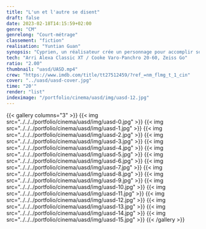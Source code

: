 ```yaml
---
title: "L'un et l'autre se disent"
draft: false
date: 2023-02-18T14:15:59+02:00
genre: "CM"
genrelong: "Court-métrage"
classement: "fiction"
realisation: "Yuntian Guan"
synopsis: "Cyprien, un réalisateur crée un personnage pour accomplir son suicide imaginaire."
tech: "Arri Alexa Classic XT / Cooke Varo-Panchro 20-60, Zeiss Go"
ratio: "2.00"
thumbnail: "uasd/UASD.mp4"
crew: "https://www.imdb.com/title/tt27512459/?ref_=nm_flmg_t_1_cin"
cover: "../uasd/uasd-cover.jpg"
time: "20'"
render: "list"
indeximage: "/portfolio/cinema/uasd/img/uasd-12.jpg"
---
```


{{< gallery columns="3" >}}
  {{< img src="../../../portfolio/cinema/uasd/img/uasd-0.jpg" >}}
  {{< img src="../../../portfolio/cinema/uasd/img/uasd-1.jpg" >}}
  {{< img src="../../../portfolio/cinema/uasd/img/uasd-2.jpg" >}}
  {{< img src="../../../portfolio/cinema/uasd/img/uasd-3.jpg" >}}
  {{< img src="../../../portfolio/cinema/uasd/img/uasd-4.jpg" >}}
  {{< img src="../../../portfolio/cinema/uasd/img/uasd-5.jpg" >}}
  {{< img src="../../../portfolio/cinema/uasd/img/uasd-6.jpg" >}}
  {{< img src="../../../portfolio/cinema/uasd/img/uasd-7.jpg" >}}
  {{< img src="../../../portfolio/cinema/uasd/img/uasd-8.jpg" >}}
  {{< img src="../../../portfolio/cinema/uasd/img/uasd-9.jpg" >}}
  {{< img src="../../../portfolio/cinema/uasd/img/uasd-10.jpg" >}}
  {{< img src="../../../portfolio/cinema/uasd/img/uasd-11.jpg" >}}
  {{< img src="../../../portfolio/cinema/uasd/img/uasd-12.jpg" >}}
  {{< img src="../../../portfolio/cinema/uasd/img/uasd-13.jpg" >}}
  {{< img src="../../../portfolio/cinema/uasd/img/uasd-14.jpg" >}}
  {{< img src="../../../portfolio/cinema/uasd/img/uasd-15.jpg" >}}
{{< /gallery >}}